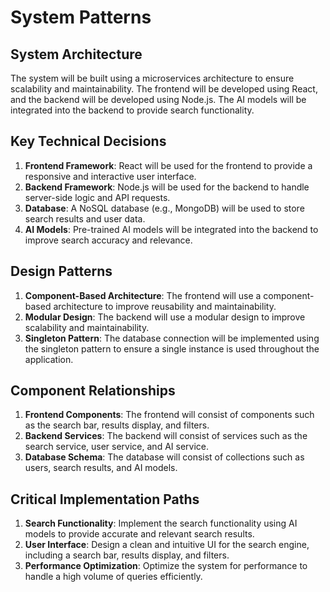 # System Patterns

## System Architecture
The system will be built using a microservices architecture to ensure scalability and maintainability. The frontend will be developed using React, and the backend will be developed using Node.js. The AI models will be integrated into the backend to provide search functionality.

## Key Technical Decisions
1. **Frontend Framework**: React will be used for the frontend to provide a responsive and interactive user interface.
2. **Backend Framework**: Node.js will be used for the backend to handle server-side logic and API requests.
3. **Database**: A NoSQL database (e.g., MongoDB) will be used to store search results and user data.
4. **AI Models**: Pre-trained AI models will be integrated into the backend to improve search accuracy and relevance.

## Design Patterns
1. **Component-Based Architecture**: The frontend will use a component-based architecture to improve reusability and maintainability.
2. **Modular Design**: The backend will use a modular design to improve scalability and maintainability.
3. **Singleton Pattern**: The database connection will be implemented using the singleton pattern to ensure a single instance is used throughout the application.

## Component Relationships
1. **Frontend Components**: The frontend will consist of components such as the search bar, results display, and filters.
2. **Backend Services**: The backend will consist of services such as the search service, user service, and AI service.
3. **Database Schema**: The database will consist of collections such as users, search results, and AI models.

## Critical Implementation Paths
1. **Search Functionality**: Implement the search functionality using AI models to provide accurate and relevant search results.
2. **User Interface**: Design a clean and intuitive UI for the search engine, including a search bar, results display, and filters.
3. **Performance Optimization**: Optimize the system for performance to handle a high volume of queries efficiently.
